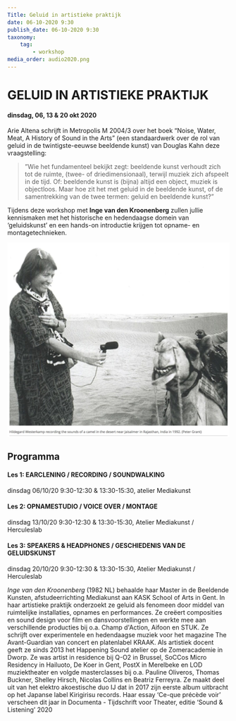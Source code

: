 ```yaml
---
Title: Geluid in artistieke praktijk
date: 06-10-2020 9:30
publish_date: 06-10-2020 9:30
taxonomy:
    tag:
        - workshop
media_order: audio2020.png
---
```

# GELUID IN ARTISTIEKE PRAKTIJK
#### dinsdag, 06, 13 & 20 okt 2020
Arie Altena schrijft in Metropolis M 2004/3 over het boek “Noise, Water, Meat, A History of Sound in the Arts” (een standaardwerk over de rol van geluid in de twintigste-eeuwse beeldende kunst) van Douglas Kahn deze vraagstelling:
> ”Wie het fundamenteel bekijkt zegt: beeldende kunst verhoudt zich tot de ruimte, (twee- of driedimensionaal), terwijl muziek zich afspeelt in de tijd. Of: beeldende kunst is (bijna) altijd een object, muziek is objectloos. Maar hoe zit het met geluid in de beeldende kunst, of de samentrekking van de twee termen: geluid en beeldende kunst?”

Tijdens deze workshop met **Inge van den Kroonenberg** zullen jullie kennismaken met het historische en hedendaagse domein van ‘geluidskunst’ en een hands-on introductie krijgen tot opname- en montagetechnieken.

![Hildegard Westerkamp](audio2020.png)

## Programma
#### Les 1: EARCLENING / RECORDING / SOUNDWALKING
dinsdag 06/10/20 9:30-12:30 & 13:30-15:30, atelier Mediakunst
#### Les 2: OPNAMESTUDIO / VOICE OVER / MONTAGE
dinsdag 13/10/20 9:30-12:30 & 13:30-15:30, Atelier Mediakunst / Herculeslab
#### Les 3: SPEAKERS & HEADPHONES / GESCHIEDENIS VAN DE GELUIDSKUNST
dinsdag 20/10/20 9:30-12:30 & 13:30-15:30, Atelier Mediakunst / Herculeslab

*Inge van den Kroonenberg* (1982 NL) behaalde haar Master in de Beeldende Kunsten, afstudeerrichting Mediakunst aan KASK School of Arts in Gent. In haar artistieke praktijk onderzoekt ze geluid als fenomeen door middel van ruimtelijke installaties, opnames en performances. Ze creëert composities en sound design voor film en dansvoorstellingen en werkte mee aan verschillende producties bij o.a. Champ d'Action, Aifoon en STUK. Ze schrijft over experimentele en hedendaagse muziek voor het magazine The Avant-Guardian van concert en platenlabel KRAAK. Als artistiek docent geeft ze sinds 2013 het Happening Sound atelier op de Zomeracademie in Dworp. Ze was artist in residence bij Q-O2 in Brussel, SoCCos Micro Residency in Hailuoto, De Koer in Gent, PostX in Merelbeke en LOD muziektheater en volgde masterclasses bij o.a. Pauline Oliveros, Thomas Buckner, Shelley Hirsch, Nicolas Collins en Beatriz Ferreyra. Ze maakt deel uit van het elektro akoestische duo IJ dat in 2017 zijn eerste album uitbracht op het Japanse label Kirigirisu records. Haar essay ‘​Ce-que précède voir’ verscheen dit jaar in Documenta - Tijdschrift voor Theater, editie ‘Sound & Listening’ 2020
